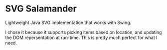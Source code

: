 SVG Salamander
==============

Lightweight Java SVG implementation that works with Swing.

I chose it because it supports picking items based on location, and updating the DOM repersentation at run-time. This is pretty much perfect for what I need.
